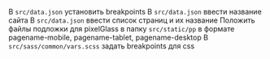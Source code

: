В `src/data.json` установить breakpoints
В `src/data.json` ввести название сайта
В `src/data.json` ввести список страниц и их название
Положить файлы подложки для pixelGlass в папку `src/static/pp` в формате pagename-mobile, pagename-tablet, pagename-desktop
В `src/sass/common/vars.scss` задать breakpoints для css
